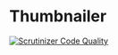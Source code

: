 # Thumbnailer

[![Scrutinizer Code Quality](https://scrutinizer-ci.com/g/Bernhard---H/thumbnailer/badges/quality-score.png?b=feature%2Freset)](https://scrutinizer-ci.com/g/Bernhard---H/thumbnailer/?branch=feature%2Freset)


